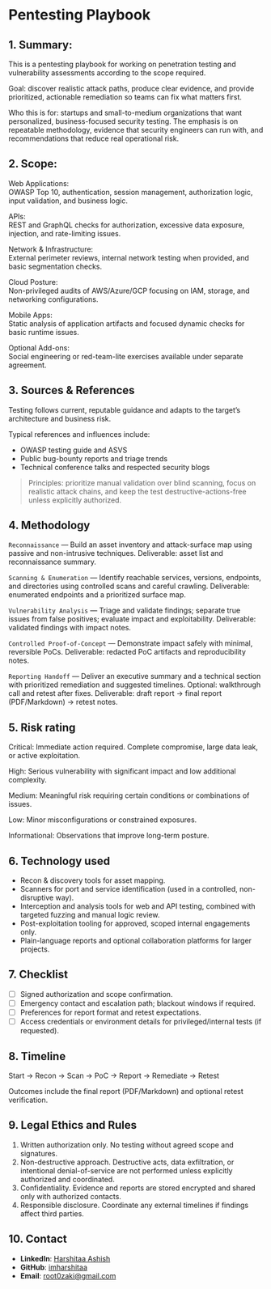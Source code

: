 # Pentesting Playbook

## 1. Summary: 

This is a pentesting playbook for working on penetration testing and vulnerability assessments according to the scope required.

Goal: discover realistic attack paths, produce clear evidence, and provide prioritized, actionable remediation so teams can fix what matters first.

Who this is for: startups and small-to-medium organizations that want personalized, business-focused security testing. 
The emphasis is on repeatable methodology, evidence that security engineers can run with, and recommendations that reduce real operational risk.

## 2. Scope:

Web Applications: <br>
OWASP Top 10, authentication, session management, authorization logic, input validation, and business logic.

APIs: <br>
REST and GraphQL checks for authorization, excessive data exposure, injection, and rate-limiting issues.

Network & Infrastructure: <br>
External perimeter reviews, internal network testing when provided, and basic segmentation checks.

Cloud Posture: <br>
Non-privileged audits of AWS/Azure/GCP focusing on IAM, storage, and networking configurations.

Mobile Apps: <br>
Static analysis of application artifacts and focused dynamic checks for basic runtime issues.

Optional Add-ons: <br>
Social engineering or red-team-lite exercises available under separate agreement.

## 3. Sources & References

Testing follows current, reputable guidance and adapts to the target’s architecture and business risk. 

Typical references and influences include:
- OWASP testing guide and ASVS
- Public bug-bounty reports and triage trends
- Technical conference talks and respected security blogs

> Principles: 
prioritize manual validation over blind scanning, focus on realistic attack chains, and keep the test destructive-actions-free unless explicitly authorized.

## 4. Methodology

`Reconnaissance` — Build an asset inventory and attack-surface map using passive and non-intrusive techniques. Deliverable: asset list and reconnaissance summary.

`Scanning & Enumeration` — Identify reachable services, versions, endpoints, and directories using controlled scans and careful crawling. Deliverable: enumerated endpoints and a prioritized surface map.

`Vulnerability Analysis` — Triage and validate findings; separate true issues from false positives; evaluate impact and exploitability. Deliverable: validated findings with impact notes.

`Controlled Proof-of-Concept` — Demonstrate impact safely with minimal, reversible PoCs. Deliverable: redacted PoC artifacts and reproducibility notes.

`Reporting Handoff` — Deliver an executive summary and a technical section with prioritized remediation and suggested timelines. Optional: walkthrough call and retest after fixes. Deliverable: draft report → final report (PDF/Markdown) → retest notes.

## 5. Risk rating

Critical: Immediate action required. Complete compromise, large data leak, or active exploitation.

High: Serious vulnerability with significant impact and low additional complexity.

Medium: Meaningful risk requiring certain conditions or combinations of issues.

Low: Minor misconfigurations or constrained exposures.

Informational: Observations that improve long-term posture.

## 6. Technology used

- Recon & discovery tools for asset mapping.
- Scanners for port and service identification (used in a controlled, non-disruptive way).
- Interception and analysis tools for web and API testing, combined with targeted fuzzing and manual logic review.
- Post-exploitation tooling for approved, scoped internal engagements only.
- Plain-language reports and optional collaboration platforms for larger projects.

## 7. Checklist

- [ ] Signed authorization and scope confirmation.
- [ ] Emergency contact and escalation path; blackout windows if required.
- [ ] Preferences for report format and retest expectations.
- [ ] Access credentials or environment details for privileged/internal tests (if requested).

## 8. Timeline

Start → Recon → Scan → PoC → Report → Remediate → Retest

Outcomes include the final report (PDF/Markdown) and optional retest verification.

## 9. Legal Ethics and Rules

1. Written authorization only. No testing without agreed scope and signatures.
2. Non-destructive approach. Destructive acts, data exfiltration, or intentional denial-of-service are not performed unless explicitly authorized and coordinated.
3. Confidentiality. Evidence and reports are stored encrypted and shared only with authorized contacts.
4. Responsible disclosure. Coordinate any external timelines if findings affect third parties.

## 10. Contact

- **LinkedIn**: [Harshitaa Ashish](https://www.linkedin.com/in/harshitaa-ashish-85767621a/)  
- **GitHub**: [imharshitaa](https://github.com/imharshitaa)  
- **Email**: root0zaki@gmail.com














